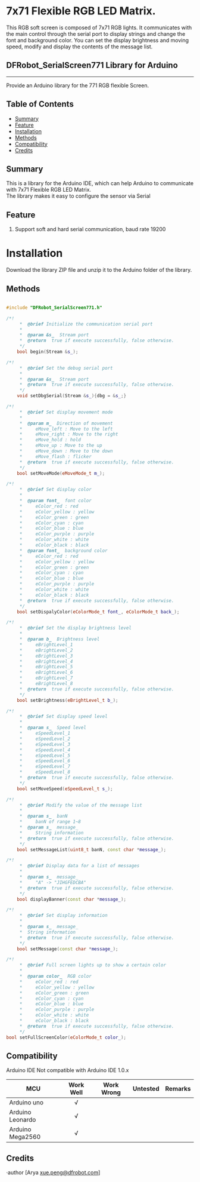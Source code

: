 # 7x71 Flexible RGB LED Matrix.

This RGB soft screen is composed of 7x71 RGB lights. It communicates with the main control through the serial port to display strings and change the font and background color.
You can set the display brightness and moving speed, modify and display the contents of the message list.

## DFRobot_SerialScreen771 Library for Arduino
---------------------------------------------------------
Provide an Arduino library for the 771 RGB flexible Screen.

## Table of Contents

* [Summary](#summary)
* [Feature](#feature)
* [Installation](#installation)
* [Methods](#methods)
* [Compatibility](#compatibility)
* [Credits](#credits)
<snippet>
<content>

## Summary
This is a library for the Arduino IDE, which can help Arduino to communicate with 7x71 Flexible RGB LED Matrix.<br>
The library makes it easy to configure the sensor via Serial<br>

## Feature
1. Support soft and hard serial communication, baud rate 19200

# Installation

Download the library ZIP file and unzip it to the Arduino folder of the library.<br>

## Methods

```C++

#include "DFRobot_SerialScreen771.h"

/*!
     *  @brief Initialize the communication serial port
     *
     *  @param &s_  Stream port
     *  @return  true if execute successfully, false otherwise.
     */
    bool begin(Stream &s_);

/*!
     *  @brief Set the debug serial port
     *
     *  @param &s_  Stream port
     *  @return  true if execute successfully, false otherwise.
     */
    void setDbgSerial(Stream &s_){dbg = &s_;}

/*!
     *  @brief Set display movement mode
     *
     *  @param m_  Direction of movement
     *     eMove_left : Move to the left
     *     eMove_right : Move to the right
     *     eMove_hold : hold
     *     eMove_up : Move to the up
     *     eMove_down : Move to the down
     *     eMove_flash : flicker
     *  @return  true if execute successfully, false otherwise.
     */
    bool setMoveMode(eMoveMode_t m_);

/*!
     *  @brief Set display color
     *
     *  @param font_  font color
     *     eColor_red : red
     *     eColor_yellow : yellow
     *     eColor_green : green
     *     eColor_cyan : cyan
     *     eColor_blue : blue
     *     eColor_purple : purple
     *     eColor_white : white
     *     eColor_black : black
     *  @param font_  background color
     *     eColor_red : red
     *     eColor_yellow : yellow
     *     eColor_green : green
     *     eColor_cyan : cyan
     *     eColor_blue : blue
     *     eColor_purple : purple
     *     eColor_white : white
     *     eColor_black : black
     *  @return  true if execute successfully, false otherwise.
     */
    bool setDispalyColor(eColorMode_t font_, eColorMode_t back_);

/*!
     *  @brief Set the display brightness level
     *
     *  @param b_  Brightness level
     *     eBrightLevel_1 
     *     eBrightLevel_2
     *     eBrightLevel_3 
     *     eBrightLevel_4 
     *     eBrightLevel_5
     *     eBrightLevel_6
     *     eBrightLevel_7 
     *     eBrightLevel_8 
     *  @return  true if execute successfully, false otherwise.
     */
    bool setBrightness(eBrightLevel_t b_);

/*!
     *  @brief Set display speed level
     *
     *  @param s_  Speed level
     *     eSpeedLevel_1 
     *     eSpeedLevel_2
     *     eSpeedLevel_3 
     *     eSpeedLevel_4 
     *     eSpeedLevel_5
     *     eSpeedLevel_6
     *     eSpeedLevel_7 
     *     eSpeedLevel_8 
     *  @return  true if execute successfully, false otherwise.
     */
    bool setMoveSpeed(eSpeedLevel_t s_);

/*!
     *  @brief Modify the value of the message list
     *
     *  @param s_  banN
     *     banN of range 1~8
     *  @param s_  message_
     *     String information
     *  @return  true if execute successfully, false otherwise.
     */
    bool setMessageList(uint8_t banN, const char *message_);

/*!
     *  @brief Display data for a list of messages
     *
     *  @param s_  message_
     *     "A" -> "JIHGFEDCBA"
     *  @return  true if execute successfully, false otherwise.
     */
    bool displayBanner(const char *message_);

/*!
     *  @brief Set display information
     *  
     *  @param s_  message_
     *  String information
     *  @return  true if execute successfully, false otherwise.
     */
    bool setMessage(const char *message_);

/*!
     *  @brief Full screen lights up to show a certain color
     *
     *  @param color_  RGB color
     *     eColor_red : red
     *     eColor_yellow : yellow
     *     eColor_green : green
     *     eColor_cyan : cyan
     *     eColor_blue : blue
     *     eColor_purple : purple
     *     eColor_white : white
     *     eColor_black : black
     *  @return  true if execute successfully, false otherwise.
     */
bool setFullScreenColor(eColorMode_t color_);
```

## Compatibility
Arduino IDE
Not compatible with Arduino IDE 1.0.x


MCU                | Work Well | Work Wrong | Untested  | Remarks
------------------ | :----------: | :----------: | :---------: | -----
Arduino uno |       √      |             |            | 
Arduino Leonardo |       √      |             |            | 
Arduino Mega2560  |       √      |             |            | 

## Credits

·author [Arya xue.peng@dfrobot.com]

